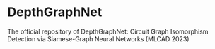 # DepthGraphNet
The official repository of DepthGraphNet: Circuit Graph Isomorphism Detection via Siamese-Graph Neural Networks (MLCAD 2023)
